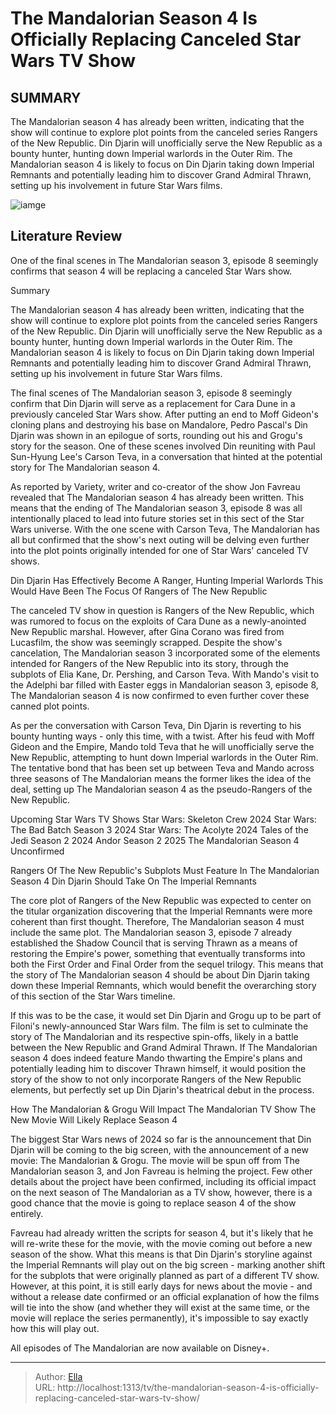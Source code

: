 # The Mandalorian Season 4 Is Officially Replacing Canceled Star Wars TV Show


## SUMMARY 



  The Mandalorian season 4 has already been written, indicating that the show will continue to explore plot points from the canceled series Rangers of the New Republic.   Din Djarin will unofficially serve the New Republic as a bounty hunter, hunting down Imperial warlords in the Outer Rim.   The Mandalorian season 4 is likely to focus on Din Djarin taking down Imperial Remnants and potentially leading him to discover Grand Admiral Thrawn, setting up his involvement in future Star Wars films.  

![iamge](https://static1.srcdn.com/wordpress/wp-content/uploads/2023/04/the-mandalorian-season-4-replace-rangers-new-republic.jpg)

## Literature Review
One of the final scenes in The Mandalorian season 3, episode 8 seemingly confirms that season 4 will be replacing a canceled Star Wars show.





Summary

  The Mandalorian season 4 has already been written, indicating that the show will continue to explore plot points from the canceled series Rangers of the New Republic.   Din Djarin will unofficially serve the New Republic as a bounty hunter, hunting down Imperial warlords in the Outer Rim.   The Mandalorian season 4 is likely to focus on Din Djarin taking down Imperial Remnants and potentially leading him to discover Grand Admiral Thrawn, setting up his involvement in future Star Wars films.  







The final scenes of The Mandalorian season 3, episode 8 seemingly confirm that Din Djarin will serve as a replacement for Cara Dune in a previously canceled Star Wars show. After putting an end to Moff Gideon&#39;s cloning plans and destroying his base on Mandalore, Pedro Pascal&#39;s Din Djarin was shown in an epilogue of sorts, rounding out his and Grogu&#39;s story for the season. One of these scenes involved Din reuniting with Paul Sun-Hyung Lee&#39;s Carson Teva, in a conversation that hinted at the potential story for The Mandalorian season 4.

As reported by Variety, writer and co-creator of the show Jon Favreau revealed that The Mandalorian season 4 has already been written. This means that the ending of The Mandalorian season 3, episode 8 was all intentionally placed to lead into future stories set in this sect of the Star Wars universe. With the one scene with Carson Teva, The Mandalorian has all but confirmed that the show&#39;s next outing will be delving even further into the plot points originally intended for one of Star Wars&#39; canceled TV shows.





 Din Djarin Has Effectively Become A Ranger, Hunting Imperial Warlords 
This Would Have Been The Focus Of Rangers of The New Republic
         

The canceled TV show in question is Rangers of the New Republic, which was rumored to focus on the exploits of Cara Dune as a newly-anointed New Republic marshal. However, after Gina Corano was fired from Lucasfilm, the show was seemingly scrapped. Despite the show&#39;s cancelation, The Mandalorian season 3 incorporated some of the elements intended for Rangers of the New Republic into its story, through the subplots of Elia Kane, Dr. Pershing, and Carson Teva. With Mando&#39;s visit to the Adelphi bar filled with Easter eggs in Mandalorian season 3, episode 8, The Mandalorian season 4 is now confirmed to even further cover these canned plot points.

As per the conversation with Carson Teva, Din Djarin is reverting to his bounty hunting ways - only this time, with a twist. After his feud with Moff Gideon and the Empire, Mando told Teva that he will unofficially serve the New Republic, attempting to hunt down Imperial warlords in the Outer Rim. The tentative bond that has been set up between Teva and Mando across three seasons of The Mandalorian means the former likes the idea of the deal, setting up The Mandalorian season 4 as the pseudo-Rangers of the New Republic.




 Upcoming Star Wars TV Shows     Star Wars: Skeleton Crew  2024   Star Wars: The Bad Batch Season 3  2024   Star Wars: The Acolyte  2024   Tales of the Jedi Season 2  2024   Andor Season 2  2025   The Mandalorian Season 4  Unconfirmed   





 Rangers Of The New Republic&#39;s Subplots Must Feature In The Mandalorian Season 4 
Din Djarin Should Take On The Imperial Remnants
          

The core plot of Rangers of the New Republic was expected to center on the titular organization discovering that the Imperial Remnants were more coherent than first thought. Therefore, The Mandalorian season 4 must include the same plot. The Mandalorian season 3, episode 7 already established the Shadow Council that is serving Thrawn as a means of restoring the Empire&#39;s power, something that eventually transforms into both the First Order and Final Order from the sequel trilogy. This means that the story of The Mandalorian season 4 should be about Din Djarin taking down these Imperial Remnants, which would benefit the overarching story of this section of the Star Wars timeline.




If this was to be the case, it would set Din Djarin and Grogu up to be part of Filoni&#39;s newly-announced Star Wars film. The film is set to culminate the story of The Mandalorian and its respective spin-offs, likely in a battle between the New Republic and Grand Admiral Thrawn. If The Mandalorian season 4 does indeed feature Mando thwarting the Empire&#39;s plans and potentially leading him to discover Thrawn himself, it would position the story of the show to not only incorporate Rangers of the New Republic elements, but perfectly set up Din Djarin&#39;s theatrical debut in the process.



 How The Mandalorian &amp; Grogu Will Impact The Mandalorian TV Show 
The New Movie Will Likely Replace Season 4
          

The biggest Star Wars news of 2024 so far is the announcement that Din Djarin will be coming to the big screen, with the announcement of a new movie: The Mandalorian &amp; Grogu. The movie will be spun off from The Mandalorian season 3, and Jon Favreau is helming the project. Few other details about the project have been confirmed, including its official impact on the next season of The Mandalorian as a TV show, however, there is a good chance that the movie is going to replace season 4 of the show entirely. 




Favreau had already written the scripts for season 4, but it&#39;s likely that he will re-write these for the movie, with the movie coming out before a new season of the show. What this means is that Din Djarin&#39;s storyline against the Imperial Remnants will play out on the big screen - marking another shift for the subplots that were originally planned as part of a different TV show. However, at this point, it is still early days for news about the movie - and without a release date confirmed or an official explanation of how the films will tie into the show (and whether they will exist at the same time, or the movie will replace the series permanently), it&#39;s impossible to say exactly how this will play out. 



All episodes of The Mandalorian are now available on Disney&#43;.






---

> Author: [Ella](https://instagram.hk.cn/)  
> URL: http://localhost:1313/tv/the-mandalorian-season-4-is-officially-replacing-canceled-star-wars-tv-show/  

